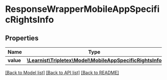 # ResponseWrapperMobileAppSpecificRightsInfo

## Properties
Name | Type | Description | Notes
------------ | ------------- | ------------- | -------------
**value** | [**\Learnist\Tripletex\Model\MobileAppSpecificRightsInfo**](MobileAppSpecificRightsInfo.md) |  | [optional] 

[[Back to Model list]](../../README.md#documentation-for-models) [[Back to API list]](../../README.md#documentation-for-api-endpoints) [[Back to README]](../../README.md)

